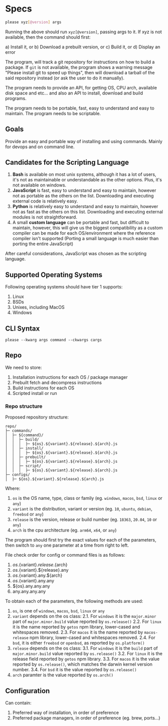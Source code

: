 # Specs

```bash
please xyz[@version] args
```

Running the above should run `xyz[@version]`, passing args to it.
If xyz is not available, then the command should first:

a) Install it, or
b) Download a prebuilt version, or
c) Build it, or
d) Display an error

The program, will track a git repository for instructions on how to build
a package. If `git` is not available, the program shows a warning message
"Please install git to speed up things", then will download a tarball of the
said repository instead (or ask the user to do it manually).

The program needs to provide an API, for getting OS, CPU arch, available disk
space and etc... and also an API to install, download and build programs.

The program needs to be portable, fast, easy to understand and easy to maintain.
The program needs to be scriptable.

## Goals

Provide an easy and portable way of installing and using commands. Mainly for
devops and on command line.

## Candidates for the Scripting Language

1. **Bash** is available on most unix systems, although it has a lot of users, it's
   not as maintainable or understandable as the other options. Plus, it's not available
   on windows.
2. **JavaScript** is fast, easy to understand and easy to maintain, however not as
   portable as the others on the list. Downloading and executing external code is
   relatively easy.
3. **Python** is relatively easy to understand and easy to maintain, however not as
   fast as the others on this list. Downloading and executing external modules is not
   straightforward.
4. A small **custom language** can be portable and fast, but difficult to maintain,
   however, this will give us the biggest compatibility as a custom compiler can be
   made for each OS/environment where the reference compiler isn't supported (Porting
   a small language is much easier than porting the entire JavaScript)

After careful considerations, JavaScript was chosen as the scripting language.

## Supported Operating Systems

Following operating systems should have tier 1 supports:

1. Linux
2. BSDs
3. Unixes, including MacOS
4. Windows

## CLI Syntax

```
please --kwarg args command --ckwargs cargs
```

## Repo

We need to store:

1. Installation instructions for each OS / package manager
2. Prebuilt fetch and decompress instructions
3. Build instructions for each OS
4. Scripted install or run

### Repo structure

Proposed repository structure:

```
repo/
├─ commands/
│  ├─ ${command}/
│  │  ├─ build/
│  │  │  ├─ ${os}.${variant}.${release}.${arch}.js
│  │  ├─ install/
│  │  │  ├─ ${os}.${variant}.${release}.${arch}.js
│  │  ├─ prebuilt/
│  │  │  ├─ ${os}.${variant}.${release}.${arch}.js
│  │  ├─ script/
│  │  │  ├─ ${os}.${variant}.${release}.${arch}.js
├─ configs/
│  ├─ ${os}.${variant}.${release}.${arch}.js
```

Where:

1. `os` is the OS name, type, class or family (eg. `windows`, `macos`, `bsd`, `linux` or `any`)
2. `variant` is the distribution, variant or version (eg. `10`, `ubuntu`, `debian`, `freebsd` or `any`)
3. `release` is the version, release or build number (eg. `18363`, `20.04`, `10` or `any`)
4. `arch` is the cpu architecture (eg. `arm64`, `x64`, or `any`)

The program should first try the exact values for each of the parameters, then switch to `any` one parameter at a time from right to left.

File check order for config or command files is as follows:

1. ${os}.${variant}.${release}.${arch}
2. ${os}.${variant}.${release}.any
3. ${os}.${variant}.any.${arch}
4. ${os}.${variant}.any.any
5. ${os}.any.any.any
6. any.any.any.any

To obtain each of the parameters, the following methods are used:

1. `os`, is one of `windows`, `macos`, `bsd`, `linux` or `any`
2. `variant` depends on the os class:
   2.1. For `windows` it is the `major.minor` part of `major.minor.build` value reported by `os.release()`
   2.2. For `linux` it is the name reported by `getos` npm library, lower-cased and whitespaces removed.
   2.3. For `macos` it is the name reported by `macos-release` npm library, lower-cased and whitespaces removed.
   2.4. For `bsd`, it is either `freebsd` or `openbsd`, as reported by `os.platform()`
3. `release` depends on the os class:
   3.1. For `windows` it is the `build` part of `major.minor.build` value reported by `os.release()`
   3.2. For `linux` it is the release field reported by `getos` npm library.
   3.3. For `macos` it is the value reported by `os.release()`, which matches the darwin kernel version number.
   3.4. For `bsd` it is the value reported by `os.release()`
4. `arch` paramter is the value reported by `os.arch()`

## Configuration

Can contain:

1. Preferred way of installation, in order of preference
2. Preferred package managers, in order of preference (eg. brew, ports...)

